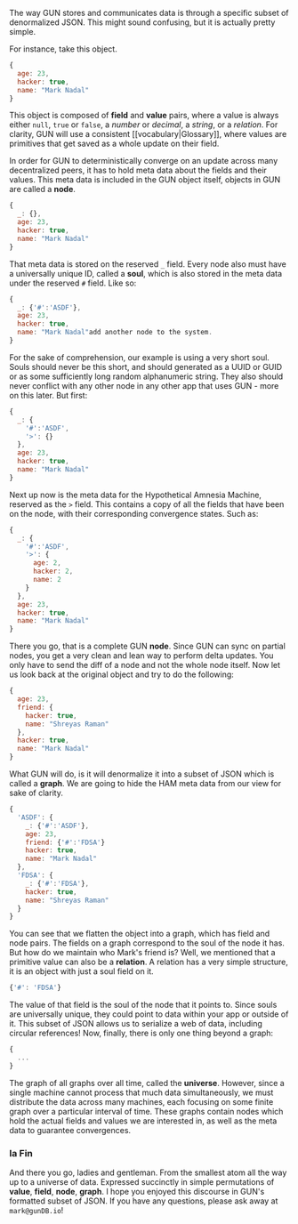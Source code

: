 The way GUN stores and communicates data is through a specific subset of denormalized JSON. This might sound confusing, but it is actually pretty simple.

For instance, take this object.

```javascript
{
  age: 23,
  hacker: true,
  name: "Mark Nadal"
}
```

This object is composed of **field** and **value** pairs, where a value is always either `null`, `true` or `false`, a _number_ or _decimal_, a _string_, or a _relation_. For clarity, GUN will use a consistent [[vocabulary|Glossary]], where values are primitives that get saved as a whole update on their field.

In order for GUN to deterministically converge on an update across many decentralized peers, it has to hold meta data about the fields and their values. This meta data is included in the GUN object itself, objects in GUN are called a **node**.

```javascript
{
  _: {},
  age: 23,
  hacker: true,
  name: "Mark Nadal"
}
```

That meta data is stored on the reserved `_` field. Every node also must have a universally unique ID, called a **soul**, which is also stored in the meta data under the reserved `#` field. Like so:

```javascript
{
  _: {'#':'ASDF'},
  age: 23,
  hacker: true,
  name: "Mark Nadal"add another node to the system.
}
```

For the sake of comprehension, our example is using a very short soul. Souls should never be this short, and should generated as a UUID or GUID or as some sufficiently long random alphanumeric string. They also should never conflict with any other node in any other app that uses GUN - more on this later. But first:

```javascript
{
  _: {
    '#':'ASDF',
    '>': {}
  },
  age: 23,
  hacker: true,
  name: "Mark Nadal"
}
```

Next up now is the meta data for the Hypothetical Amnesia Machine, reserved as the `>` field. This contains a copy of all the fields that have been on the node, with their corresponding convergence states. Such as:

```javascript
{
  _: {
    '#':'ASDF',
    '>': {
      age: 2,
      hacker: 2,
      name: 2
    }
  },
  age: 23,
  hacker: true,
  name: "Mark Nadal"
}
```

There you go, that is a complete GUN **node**. Since GUN can sync on partial nodes, you get a very clean and lean way to perform delta updates. You only have to send the diff of a node and not the whole node itself. Now let us look back at the original object and try to do the following:

```javascript
{
  age: 23,
  friend: {
    hacker: true,
    name: "Shreyas Raman"
  },
  hacker: true,
  name: "Mark Nadal"
}
```

What GUN will do, is it will denormalize it into a subset of JSON which is called a **graph**. We are going to hide the HAM meta data from our view for sake of clarity.

```javascript
{
  'ASDF': {
    _: {'#':'ASDF'},
    age: 23,
    friend: {'#':'FDSA'}
    hacker: true,
    name: "Mark Nadal"
  },
  'FDSA': {
    _: {'#':'FDSA'},
    hacker: true,
    name: "Shreyas Raman"
  }
}
```

You can see that we flatten the object into a graph, which has field and node pairs. The fields on a graph correspond to the soul of the node it has. But how do we maintain who Mark's friend is? Well, we mentioned that a primitive value can also be a **relation**. A relation has a very simple structure, it is an object with just a soul field on it.

```javascript
{'#': 'FDSA'}
```

The value of that field is the soul of the node that it points to. Since souls are universally unique, they could point to data within your app or outside of it. This subset of JSON allows us to serialize a web of data, including circular references! Now, finally, there is only one thing beyond a graph:

```javascript
{
  ...
}
```

The graph of all graphs over all time, called the **universe**. However, since a single machine cannot process that much data simultaneously, we must distribute the data across many machines, each focusing on some finite graph over a particular interval of time. These graphs contain nodes which hold the actual fields and values we are interested in, as well as the meta data to guarantee convergences.

### la Fin
And there you go, ladies and gentleman. From the smallest atom all the way up to a universe of data. Expressed succinctly in simple permutations of **value**, **field**, **node**, **graph**. I hope you enjoyed this discourse in GUN's formatted subset of JSON. If you have any questions, please ask away at `mark@gunDB.io`!